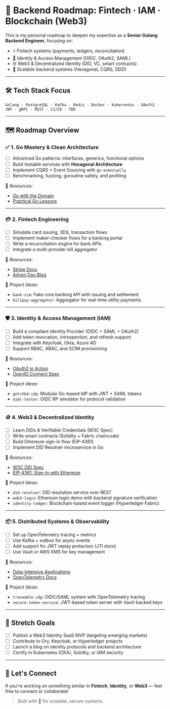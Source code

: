 # 🚀 Backend Roadmap: Fintech · IAM · Blockchain (Web3)

This is my personal roadmap to deepen my expertise as a **Senior Golang Backend Engineer**, focusing on:

- ⚡ Fintech systems (payments, ledgers, reconciliation)
- 🔐 Identity & Access Management (OIDC, OAuth2, SAML)
- 🌐 Web3 & Decentralized Identity (DID, VC, smart contracts)
- 🧱 Scalable backend systems (Hexagonal, CQRS, DDD)

---

## 🛠️ Tech Stack Focus

```
Golang · PostgreSQL · Kafka · Redis · Docker · Kubernetes · OAuth2 · JWT · gRPC · REST · CI/CD · TDD
```

---

## 🗺️ Roadmap Overview

### ✅ 1. Go Mastery & Clean Architecture

- [ ] Advanced Go patterns: interfaces, generics, functional options
- [ ] Build testable services with **Hexagonal Architecture**
- [ ] Implement CQRS + Event Sourcing with `go-eventually`
- [ ] Benchmarking, fuzzing, goroutine safety, and profiling

🔗 _Resources_:
- [Go with the Domain](https://github.com/marcusolsson/goddd)
- [Practical Go Lessons](https://www.practical-go-lessons.com/)

---

### 💳 2. Fintech Engineering

- [ ] Simulate card issuing, 3DS, transaction flows
- [ ] Implement maker-checker flows for a banking portal
- [ ] Write a reconciliation engine for bank APIs
- [ ] Integrate a multi-provider bill aggregator

🔗 _Resources_:
- [Stripe Docs](https://stripe.com/docs)
- [Adyen Dev Blog](https://www.adyen.com/blog)

🧪 _Project Ideas_:
- `bank-sim`: Fake core banking API with issuing and settlement
- `billpay-aggregator`: Aggregator for real-time utility payments

---

### 🛡️ 3. Identity & Access Management (IAM)

- [ ] Build a compliant Identity Provider (OIDC + SAML + OAuth2)
- [ ] Add token revocation, introspection, and refresh support
- [ ] Integrate with Keycloak, Okta, Azure AD
- [ ] Support RBAC, ABAC, and SCIM provisioning

🔗 _Resources_:
- [OAuth2 in Action](https://www.manning.com/books/oauth-2-in-action)
- [OpenID Connect Spec](https://openid.net/specs/openid-connect-core-1_0.html)

🧪 _Project Ideas_:
- `getchkd-idp`: Modular Go-based IdP with JWT + SAML tokens
- `oidc-tester`: OIDC RP simulator for protocol validation

---

### 🪙 4. Web3 & Decentralized Identity

- [ ] Learn DIDs & Verifiable Credentials (W3C Spec)
- [ ] Write smart contracts (Solidity + Fabric chaincode)
- [ ] Build Ethereum sign-in flow (EIP-4361)
- [ ] Implement DID Resolver microservice in Go

🔗 _Resources_:
- [W3C DID Spec](https://www.w3.org/TR/did-core/)
- [EIP-4361: Sign-In with Ethereum](https://eips.ethereum.org/EIPS/eip-4361)

🧪 _Project Ideas_:
- `did-resolver`: DID resolution service over REST
- `web3-login`: Ethereum login demo with backend signature verification
- `identity-ledger`: Blockchain-based event logger (Hyperledger Fabric)

---

### 📦 5. Distributed Systems & Observability

- [ ] Set up OpenTelemetry tracing + metrics
- [ ] Use Kafka + outbox for async events
- [ ] Add support for JWT replay protection (JTI store)
- [ ] Use Vault or AWS KMS for key management

🔗 _Resources_:
- [Data-Intensive Applications](https://dataintensive.net/)
- [OpenTelemetry Docs](https://opentelemetry.io/)

🧪 _Project Ideas_:
- `traceable-idp`: OIDC/SAML system with OpenTelemetry tracing
- `secure-token-service`: JWT-based token server with Vault-backed keys

---

## 🧠 Stretch Goals

- [ ] Publish a Web3 Identity SaaS MVP (targeting emerging markets)
- [ ] Contribute to Ory, Keycloak, or Hyperledger projects
- [ ] Launch a blog on identity protocols and backend architecture
- [ ] Certify in Kubernetes (CKA), Solidity, or IAM security

---

## 🔗 Let's Connect

If you're working on something similar in **Fintech**, **Identity**, or **Web3** — feel free to connect or collaborate!

> Built with 💙 for scalable, secure systems.
